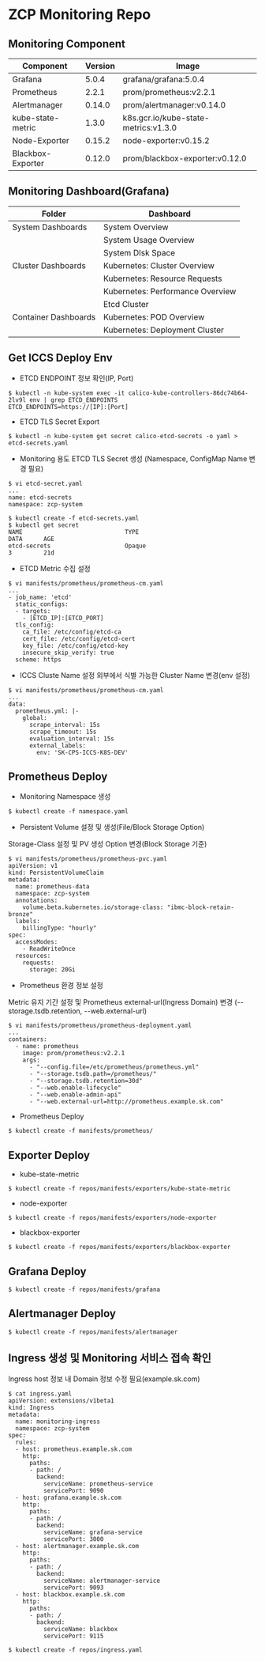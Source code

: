 # ZCP Monitoring Repo

## Monitoring Component 

| Component        | Version           | Image  |
| ------------- |-------------|-----|
|Grafana| 5.0.4 |grafana/grafana:5.0.4
|Prometheus|  2.2.1 |prom/prometheus:v2.2.1
|Alertmanager|  0.14.0  |prom/alertmanager:v0.14.0
|kube-state-metric| 1.3.0 |k8s.gcr.io/kube-state-metrics:v1.3.0
|Node-Exporter| 0.15.2  |node-exporter:v0.15.2
|Blackbox-Exporter| 0.12.0  |prom/blackbox-exporter:v0.12.0

## Monitoring Dashboard(Grafana)

| Folder| Dashboard        | 
|------------- |-------------|
|System Dashboards| System Overview |Worker Node System Metric 지표|
||System Usage Overview|  
||System DIsk Space|  
|Cluster Dashboards |Kubernetes: Cluster Overview |
||Kubernetes: Resource Requests|
||Kubernetes: Performance Overview|
||Etcd Cluster|
|Container Dashboards|Kubernetes: POD Overview  |
||Kubernetes: Deployment Cluster|

## Get ICCS Deploy Env 

* ETCD ENDPOINT 정보 확인(IP, Port)

```
$ kubectl -n kube-system exec -it calico-kube-controllers-86dc74b64-2lv9l env | grep ETCD_ENDPOINTS
ETCD_ENDPOINTS=https://[IP]:[Port]
```

* ETCD TLS Secret Export 
```
$ kubectl -n kube-system get secret calico-etcd-secrets -o yaml > etcd-secrets.yaml
```

* Monitoring 용도 ETCD TLS Secret 생성 (Namespace, ConfigMap Name 변경 필요)
```
$ vi etcd-secret.yaml
...
name: etcd-secrets
namespace: zcp-system

$ kubectl create -f etcd-secrets.yaml
$ kubectl get secret
NAME                             TYPE                                  DATA      AGE
etcd-secrets                     Opaque                                3         21d
```

* ETCD Metric 수집 설정
```
$ vi manifests/prometheus/prometheus-cm.yaml
...
- job_name: 'etcd'
  static_configs:
  - targets:
    - [ETCD_IP]:[ETCD_PORT]
  tls_config:
    ca_file: /etc/config/etcd-ca
    cert_file: /etc/config/etcd-cert
    key_file: /etc/config/etcd-key
    insecure_skip_verify: true
  scheme: https
```

* ICCS Cluste Name 설정
외부에서 식별 가능한 Cluster Name 변경(env 설정)
```
$ vi manifests/prometheus/prometheus-cm.yaml
...
data:
  prometheus.yml: |-
    global:
      scrape_interval: 15s
      scrape_timeout: 15s
      evaluation_interval: 15s
      external_labels:
        env: 'SK-CPS-ICCS-K8S-DEV'
```

## Prometheus Deploy

* Monitoring Namespace 생성
```
$ kubectl create -f namespace.yaml
```

* Persistent Volume 설정 및 생성(File/Block Storage Option)

Storage-Class 설정 및 PV 생성 Option 변경(Block Storage 기준)
```
$ vi manifests/prometheus/prometheus-pvc.yaml
apiVersion: v1
kind: PersistentVolumeClaim
metadata:
  name: prometheus-data
  namespace: zcp-system
  annotations:
    volume.beta.kubernetes.io/storage-class: "ibmc-block-retain-bronze"
  labels:
    billingType: "hourly"
spec:
  accessModes:
    - ReadWriteOnce
  resources:
    requests:
      storage: 20Gi
```

* Prometheus 환경 정보 설정

Metric 유지 기간 설정 및 Prometheus external-url(Ingress Domain) 변경 (--storage.tsdb.retention, --web.external-url)
```
$ vi manifests/prometheus/prometheus-deployment.yaml
...
containers:
  - name: prometheus
    image: prom/prometheus:v2.2.1
    args:
      - "--config.file=/etc/prometheus/prometheus.yml"
      - "--storage.tsdb.path=/prometheus/"
      - "--storage.tsdb.retention=30d"
      - "--web.enable-lifecycle"
      - "--web.enable-admin-api"
      - "--web.external-url=http://prometheus.example.sk.com"
```
* Prometheus Deploy

```
$ kubectl create -f manifests/prometheus/
```


## Exporter Deploy
* kube-state-metric
```
$ kubectl create -f repos/manifests/exporters/kube-state-metric
```
* node-exporter
```
$ kubectl create -f repos/manifests/exporters/node-exporter
```
* blackbox-exporter
```
$ kubectl create -f repos/manifests/exporters/blackbox-exporter
```

## Grafana Deploy
```
$ kubectl create -f repos/manifests/grafana
```

## Alertmanager Deploy
```
$ kubectl create -f repos/manifests/alertmanager
```

## Ingress 생성 및 Monitoring 서비스 접속 확인
Ingress host 정보 내 Domain 정보 수정 필요(example.sk.com)
```
$ cat ingress.yaml 
apiVersion: extensions/v1beta1
kind: Ingress
metadata:
  name: monitoring-ingress
  namespace: zcp-system
spec:
  rules:
  - host: prometheus.example.sk.com
    http:
      paths:
      - path: /
        backend:
          serviceName: prometheus-service
          servicePort: 9090
  - host: grafana.example.sk.com
    http:
      paths:
      - path: /
        backend:
          serviceName: grafana-service
          servicePort: 3000
  - host: alertmanager.example.sk.com
    http:
      paths:
      - path: /
        backend:
          serviceName: alertmanager-service
          servicePort: 9093
  - host: blackbox.example.sk.com
    http:
      paths:
      - path: /
        backend:
          serviceName: blackbox
          servicePort: 9115

$ kubectl create -f repos/ingress.yaml
```
